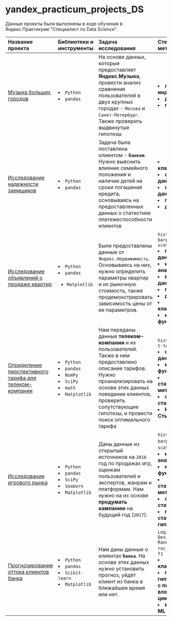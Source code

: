 # yandex_practicum_projects_DS

Данные проекты были выполнены в ходе обучения в Яндекс.Практикуме "Специалист по Data Science".

| Название проекта | Библиотеки и инструменты | Задача исследования | Стек и ключевые методы проекта |
| :---------------------- | :----------------------- | :---------------------- | :--------------------- |
| [Музыка больших городов](https://github.com/Menduone/yandex_practicum_projects_DS/tree/main/big_city_music) |<li>`Python`</li><li>`pandas`| На основе данных, которые предоставляет **Яндекс.Музыка**, провести анализ сравнения пользователей в двух крупных городах - `Москва` и `Санкт-Петербург`. Также проверить выдвинутые гипотезы|</li><li>**логическая индексация**, </li><li>**дубликаты**, </li><li>**пропуски**|
| [Исследование надежности заемщиков](https://github.com/Menduone/yandex_practicum_projects_DS/tree/main/creditor_reliability_research) |<li>`Python`</li><li>`pandas`| Задача была поставлена клиентом - **`банком`**. Нужно выяснить влияние семейного положения и наличие детей на сроки погашения кредита, основываясь на предоставленных данных о статистике платежеспособности клиентов|</li><li>**кластеризация**, </li><li>**анализ данных**, </li><li>**обработка данных**, </li><li>**пропуски**, </li><li>**дубликаты**|
| [Исследование объявлений о продаже квартир](https://github.com/Menduone/yandex_practicum_projects_DS/tree/main/advertisements_of_apartments) |<li>`Python`</li><li>`pandas`</li> <ul><li>`Matplotlib`|Были предоставлены данные от `Яндекс.Недвижимость`. Основываясь на них, нужно определить параметры квартир и их рыночную стоимость, также продемонстрировать зависимость цены от ее параметров.|`histogram`</li> `boxplot`</li> `barplot`</li> `scatterplot`</li><li> **предобработка данных**, </li><li> **исслед. анализ**, </li><li>**визуализация данных**, </li><li>**пропуски**, </li><li>**дубликаты**, </li><li>**кластеризация**, </li><li>**кастомные функци**|
| [Определение перспективного тарифа для телеком-компании](https://github.com/Menduone/yandex_practicum_projects_DS/tree/main/research_best_tariff_for_company) |<li>`Python`</li><li>`pandas`</li><li>`NumPy`</li><li>`SciPy`</li><li>`math`<li>`Matplotlib`|Нам переданы данные **телеком-компании** и их пользователей. Также в нем предоставлено описание тарифов. Нужно проанализировать на основе этих данных поведение клиентов, проверить сопутствующие гипотезы, и провести поиск оптимального тарифа|`histogram` `boxplot`</li> `t-test`</li><li>**обработка данных**, </li><li>**кастомные функции**, </li><li>**статистические методы**, </li><li>**описательная статистика**, </li><li>**Критерий Стьюдента**|
| [Исследование игрового рынка](https://github.com/Menduone/yandex_practicum_projects_DS/tree/main/research_market_game) | <li>`Python`</li><li>`pandas`</li><li>`SciPy`</li><li>`Seaborn`<li>`Matplotlib`| Даны данные из открытый источников на `2016` год по продажах игр, оценкам пользователей и экспертов, жанрам и платформам. Нам нужно на их основе **продумать кампанию** на будущий год (`2017`).|`histogram`</li> `boxplot`</li> `barplot`</li> `pie plot`</li> `scatterplot`</li> `t-test`</li><li> **исслед. анализ**, </li><li>**кастомные функции**, </li><li>**статистические методы**, </li><li>**описательная статистика**, </li><li>**проверка статистических гипотез**|
| [Прогнозирование оттока клиентов банка](https://github.com/Menduone/yandex_practicum_projects_DS/tree/main/customer_bank_churn_predict) | <li>`Python`</li><li>`pandas`</li><li>`Scikit-learn`<li>`Matplotlib` | Нам даны данные о клиентах **`банка`**. На основе этих данных нужно установить прогноз, уйдёт клиент из банка в ближайшее время или нет.| `LogisticRegression`</li> `DesicionTree`</li> `RandomForest`</li> `roc_curve`</li> `AUC-ROC`</li> `f1`</li><li> **классификация**, </li><li>**подбор гиперпараметров с помощью вложенных циклов**, </li><li>**выбор модели ML**|
